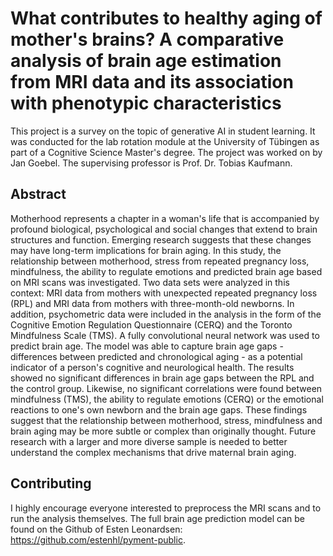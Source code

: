 # What contributes to healthy aging of mother's brains? A comparative analysis of brain age estimation from MRI data and its association with phenotypic characteristics

This project is a survey on the topic of generative AI in student learning. 
It was conducted for the lab rotation module at the University of Tübingen as part of a Cognitive Science Master's degree. 
The project was worked on by Jan Goebel. The supervising professor is Prof. Dr. Tobias Kaufmann.

## Abstract

Motherhood represents a chapter in a woman's life that is accompanied by profound biological, psychological and social changes that extend to brain structures and function. Emerging research suggests that these changes may have long-term implications for brain aging. In this study, the relationship between motherhood, stress from repeated pregnancy loss, mindfulness, the ability to regulate emotions and predicted brain age based on MRI scans was investigated. Two data sets were analyzed in this context: MRI data from mothers with unexpected repeated pregnancy loss (RPL) and MRI data from mothers with three-month-old newborns. In addition, psychometric data were included in the analysis in the form of the Cognitive Emotion Regulation Questionnaire (CERQ) and the Toronto Mindfulness Scale (TMS). A fully convolutional neural network was used to predict brain age. The model was able to capture brain age gaps - differences between predicted and chronological aging - as a potential indicator of a person's cognitive and neurological health. The results showed no significant differences in brain age gaps between the RPL and the control group. Likewise, no significant correlations were found between mindfulness (TMS), the ability to regulate emotions (CERQ) or the emotional reactions to one's own newborn and the brain age gaps. These findings suggest that the relationship between motherhood, stress, mindfulness and brain aging may be more subtle or complex than originally thought. Future research with a larger and more diverse sample is needed to better understand the complex mechanisms that drive maternal brain aging.

## Contributing

I highly encourage everyone interested to preprocess the MRI scans and to run the analysis themselves. The full brain age prediction model can be found on the Github of Esten Leonardsen: https://github.com/estenhl/pyment-public. 
